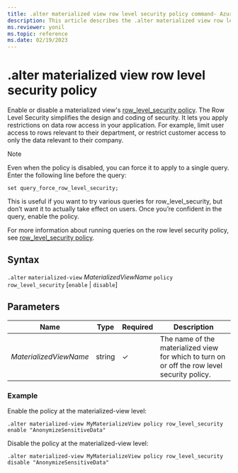 ```yaml
---
title: .alter materialized view row level security policy command- Azure Data Explorer
description: This article describes the .alter materialized view row level security policy command in Azure Data Explorer.
ms.reviewer: yonil
ms.topic: reference
ms.date: 02/19/2023
---
```

# .alter materialized view row level security policy

Enable or disable a materialized view's [row_level_security policy](rowlevelsecuritypolicy.md). The Row Level Security simplifies the design and coding of security. It lets you apply restrictions on data row access in your application. For example, limit user access to rows relevant to their department, or restrict customer access to only the data relevant to their company.

> [!NOTE]
> Even when the policy is disabled, you can force it to apply to a single query. Enter the following line before the query:
>
> `set query_force_row_level_security;`
>
> This is useful if you want to try various queries for row_level_security, but don’t want it to actually take effect on users. Once you’re confident in the query, enable the policy.

For more information about running queries on the row level security policy, see [row_level_security policy](rowlevelsecuritypolicy.md).

## Syntax

`.alter` `materialized-view` *MaterializedViewName* `policy` `row_level_security` [`enable` | `disable`]

## Parameters

|Name|Type|Required|Description|
|--|--|--|--|
|*MaterializedViewName*|string|&check;|The name of the materialized view for which to turn on or off the row level security policy.|

### Example

Enable the policy at the materialized-view level:

```kusto
.alter materialized-view MyMaterializeView policy row_level_security enable "AnonymizeSensitiveData"
```

Disable the policy at the materialized-view level:

```kusto
.alter materialized-view MyMaterializeView policy row_level_security disable "AnonymizeSensitiveData"
```
